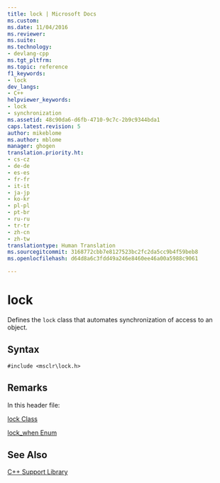 ```yaml
---
title: lock | Microsoft Docs
ms.custom: 
ms.date: 11/04/2016
ms.reviewer: 
ms.suite: 
ms.technology:
- devlang-cpp
ms.tgt_pltfrm: 
ms.topic: reference
f1_keywords:
- lock
dev_langs:
- C++
helpviewer_keywords:
- lock
- synchronization
ms.assetid: 48c90da6-d6fb-4710-9c7c-2b9c9344bda1
caps.latest.revision: 5
author: mikeblome
ms.author: mblome
manager: ghogen
translation.priority.ht:
- cs-cz
- de-de
- es-es
- fr-fr
- it-it
- ja-jp
- ko-kr
- pl-pl
- pt-br
- ru-ru
- tr-tr
- zh-cn
- zh-tw
translationtype: Human Translation
ms.sourcegitcommit: 3168772cbb7e8127523bc2fc2da5cc9b4f59beb8
ms.openlocfilehash: d64d8a6c3fdd49a246e8460ee46a00a5988c9061

---
```

# lock
Defines the `lock` class that automates synchronization of access to an object.  
  
## Syntax  
  
```  
#include <msclr\lock.h>  
```  
  
## Remarks  
 In this header file:  
  
 [lock Class](../dotnet/lock-class.md)  
  
 [lock_when Enum](../dotnet/lock-when-enum.md)  
  
## See Also  
 [C++ Support Library](../dotnet/cpp-support-library.md)


<!--HONumber=Jan17_HO2-->


